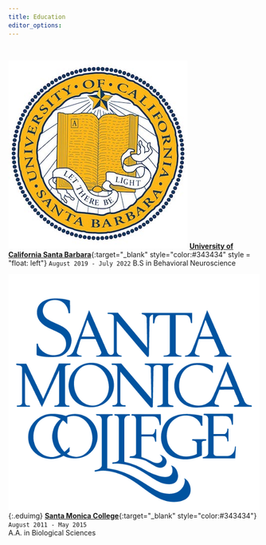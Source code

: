 ```yaml
---
title: Education
editor_options: 
---
```


<br>

![](/images/UCSB_seal.jpg)
[**University of California Santa Barbara**](https://www.ucsb.edu/){:target="\_blank" style="color:#343434" style = "float: left"}
 `August 2019 - July 2022` B.S in Behavioral Neuroscience

![](/images/SMC_seal.png){:.eduimg} 
[**Santa Monica College**](https://www.smc.edu/){:target="\_blank" style="color:#343434"} 
`August 2011 - May 2015` <br/> A.A. in Biological Sciences
